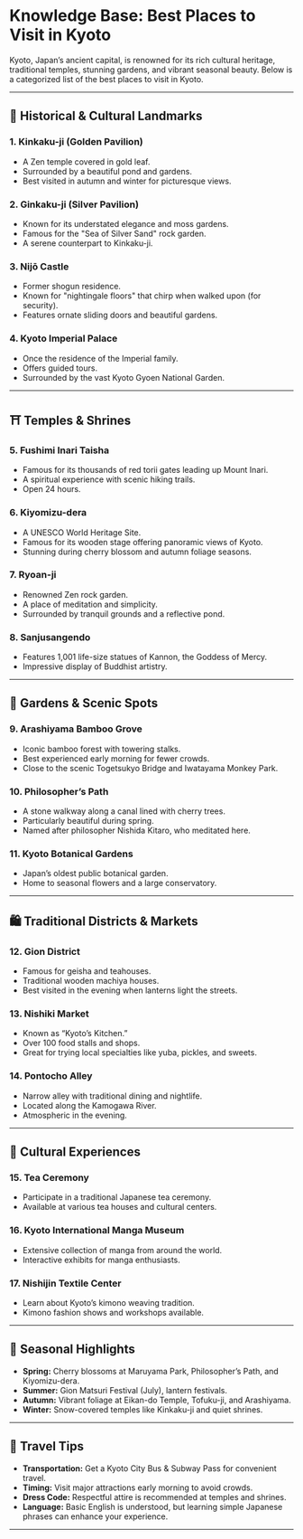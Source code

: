 # Knowledge Base: Best Places to Visit in Kyoto

Kyoto, Japan’s ancient capital, is renowned for its rich cultural heritage, traditional temples, stunning gardens, and vibrant seasonal beauty. Below is a categorized list of the best places to visit in Kyoto.

---

## 🏯 Historical & Cultural Landmarks

### 1. Kinkaku-ji (Golden Pavilion)
- A Zen temple covered in gold leaf.
- Surrounded by a beautiful pond and gardens.
- Best visited in autumn and winter for picturesque views.

### 2. Ginkaku-ji (Silver Pavilion)
- Known for its understated elegance and moss gardens.
- Famous for the "Sea of Silver Sand" rock garden.
- A serene counterpart to Kinkaku-ji.

### 3. Nijō Castle
- Former shogun residence.
- Known for "nightingale floors" that chirp when walked upon (for security).
- Features ornate sliding doors and beautiful gardens.

### 4. Kyoto Imperial Palace
- Once the residence of the Imperial family.
- Offers guided tours.
- Surrounded by the vast Kyoto Gyoen National Garden.

---

## ⛩️ Temples & Shrines

### 5. Fushimi Inari Taisha
- Famous for its thousands of red torii gates leading up Mount Inari.
- A spiritual experience with scenic hiking trails.
- Open 24 hours.

### 6. Kiyomizu-dera
- A UNESCO World Heritage Site.
- Famous for its wooden stage offering panoramic views of Kyoto.
- Stunning during cherry blossom and autumn foliage seasons.

### 7. Ryoan-ji
- Renowned Zen rock garden.
- A place of meditation and simplicity.
- Surrounded by tranquil grounds and a reflective pond.

### 8. Sanjusangendo
- Features 1,001 life-size statues of Kannon, the Goddess of Mercy.
- Impressive display of Buddhist artistry.

---

## 🌸 Gardens & Scenic Spots

### 9. Arashiyama Bamboo Grove
- Iconic bamboo forest with towering stalks.
- Best experienced early morning for fewer crowds.
- Close to the scenic Togetsukyo Bridge and Iwatayama Monkey Park.

### 10. Philosopher’s Path
- A stone walkway along a canal lined with cherry trees.
- Particularly beautiful during spring.
- Named after philosopher Nishida Kitaro, who meditated here.

### 11. Kyoto Botanical Gardens
- Japan’s oldest public botanical garden.
- Home to seasonal flowers and a large conservatory.

---

## 🛍️ Traditional Districts & Markets

### 12. Gion District
- Famous for geisha and teahouses.
- Traditional wooden machiya houses.
- Best visited in the evening when lanterns light the streets.

### 13. Nishiki Market
- Known as “Kyoto’s Kitchen.”
- Over 100 food stalls and shops.
- Great for trying local specialties like yuba, pickles, and sweets.

### 14. Pontocho Alley
- Narrow alley with traditional dining and nightlife.
- Located along the Kamogawa River.
- Atmospheric in the evening.

---

## 🎎 Cultural Experiences

### 15. Tea Ceremony
- Participate in a traditional Japanese tea ceremony.
- Available at various tea houses and cultural centers.

### 16. Kyoto International Manga Museum
- Extensive collection of manga from around the world.
- Interactive exhibits for manga enthusiasts.

### 17. Nishijin Textile Center
- Learn about Kyoto’s kimono weaving tradition.
- Kimono fashion shows and workshops available.

---

## 🌄 Seasonal Highlights

- **Spring:** Cherry blossoms at Maruyama Park, Philosopher’s Path, and Kiyomizu-dera.
- **Summer:** Gion Matsuri Festival (July), lantern festivals.
- **Autumn:** Vibrant foliage at Eikan-do Temple, Tofuku-ji, and Arashiyama.
- **Winter:** Snow-covered temples like Kinkaku-ji and quiet shrines.

---

## 📌 Travel Tips
- **Transportation:** Get a Kyoto City Bus & Subway Pass for convenient travel.
- **Timing:** Visit major attractions early morning to avoid crowds.
- **Dress Code:** Respectful attire is recommended at temples and shrines.
- **Language:** Basic English is understood, but learning simple Japanese phrases can enhance your experience.

---

